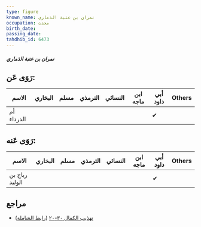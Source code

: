 ```yaml
---
type: figure
known_name: نمران بن عتبة الذماري
occupation: محدث
birth_date:
passing_date:
tahdhib_id: 6473
---
```

##### نمران بن عتبة الذماري

## رَوَى عَن:
| الاسم      | البخاري | مسلم | الترمذي | النسائي | ابن ماجه | أبي داود | Others |
| ---------- | ------- | ---- | ------- | ------- | -------- | -------- | ------ |
| أم الدرداء |         |      |         |         |          | ✔        |        |
## رَوَى عَنه:
| الاسم          | البخاري | مسلم | الترمذي | النسائي | ابن ماجه | أبي داود | Others |
| -------------- | ------- | ---- | ------- | ------- | -------- | -------- | ------ |
| رباح بن الوليد |         |      |         |         |          | ✔        |        |
## مراجع
- [تهذيب الكمال ٣٠-٢٠](obsidian://open?vault=Tahdhib-al-Kamal&file=Figures/٦٤٧٣-نمران%20بن%20عتبة%20الذماري) ([رابط الشاملة](https://shamela.ws/book/3722/16086))